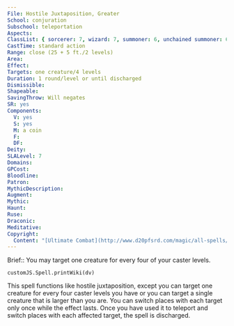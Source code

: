```yaml
---
File: Hostile Juxtaposition, Greater
School: conjuration
Subschool: teleportation
Aspects: 
ClassList: { sorcerer: 7, wizard: 7, summoner: 6, unchained summoner: 6, witch: 7, psychic: 7, mesmerist: 4 }
CastTime: standard action
Range: close (25 + 5 ft./2 levels)
Area: 
Effect: 
Targets: one creature/4 levels
Duration: 1 round/level or until discharged
Dismissible: 
Shapeable: 
SavingThrow: Will negates
SR: yes
Components:
  V: yes
  S: yes
  M: a coin
  F: 
  DF: 
Deity: 
SLALevel: 7
Domains: 
GPCost: 
Bloodline: 
Patron: 
MythicDescription: 
Augment: 
Mythic: 
Haunt: 
Ruse: 
Draconic: 
Meditative: 
Copyright:
  Content: "[Ultimate Combat](http://www.d20pfsrd.com/magic/all-spells/h/hostile-juxtaposition#TOC-Hostile-Juxtaposition-Greater)"
---
```

Brief:: You may target one creature for every four of your caster levels.

```dataviewjs
customJS.Spell.printWiki(dv)
```

This spell functions like hostile juxtaposition, except you can target one creature for every four caster levels you have or you can target a single creature that is larger than you are. You can switch places with each target only once while the effect lasts. Once you have used it to teleport and switch places with each affected target, the spell is discharged.
